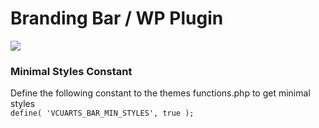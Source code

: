 # Branding Bar / WP Plugin 

![](http://i.imgur.com/ZsHSMtN.png)

### Minimal Styles Constant
Define the following constant to the themes functions.php to get minimal styles  
`define( 'VCUARTS_BAR_MIN_STYLES', true );`
